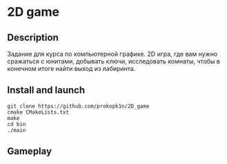 # 2D game

## Description
Задание для курса по компьютерной графике.
2D игра, где вам нужно сражаться с юнитами, добывать ключи, исследовать комнаты, чтобы в конечном итоге найти выход из лабиринта.

## Install and launch
    git clone https://github.com/prokopk1n/2D_game
    cmake CMakeLists.txt
    make
    cd bin
    ./main
    
 ## Gameplay

